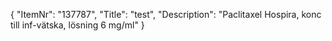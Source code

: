 {
  "ItemNr": "137787",
  "Title": "test",
  "Description": "Paclitaxel Hospira, konc till inf-vätska, lösning 6 mg/ml"
}